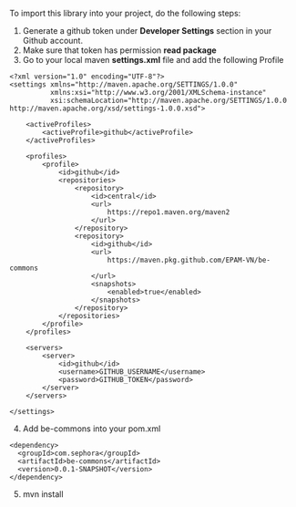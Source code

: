 To import this library into your project, do the following steps:
1. Generate a github token under **Developer Settings** section in your Github account.
2. Make sure that token has permission **read package**
3. Go to your local maven **settings.xml** file and add the following Profile
```
<?xml version="1.0" encoding="UTF-8"?>
<settings xmlns="http://maven.apache.org/SETTINGS/1.0.0"
          xmlns:xsi="http://www.w3.org/2001/XMLSchema-instance"
          xsi:schemaLocation="http://maven.apache.org/SETTINGS/1.0.0 http://maven.apache.org/xsd/settings-1.0.0.xsd">
 
    <activeProfiles>
        <activeProfile>github</activeProfile>
    </activeProfiles>
 
    <profiles>
        <profile>
            <id>github</id>
            <repositories>
                <repository>
                    <id>central</id>
                    <url>
                        https://repo1.maven.org/maven2
                    </url>
                </repository>
                <repository>
                    <id>github</id>
                    <url>
                        https://maven.pkg.github.com/EPAM-VN/be-commons
                    </url>
                    <snapshots>
                        <enabled>true</enabled>
                    </snapshots>
                </repository>
            </repositories>
        </profile>
    </profiles>
 
    <servers>
        <server>
            <id>github</id>
            <username>GITHUB_USERNAME</username>
            <password>GITHUB_TOKEN</password>
        </server>
    </servers>
 
</settings>
 ```
4. Add be-commons into your pom.xml
```
<dependency>
  <groupId>com.sephora</groupId>
  <artifactId>be-commons</artifactId>
  <version>0.0.1-SNAPSHOT</version>
</dependency>
```
5. mvn install
